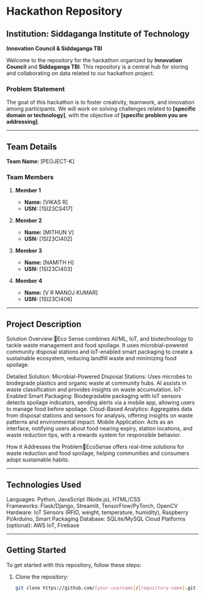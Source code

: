 # Hackathon Repository

## Institution: Siddaganga Institute of Technology  
**Innovation Council & Siddaganga TBI**

Welcome to the repository for the hackathon organized by **Innovation Council** and **Siddaganga TBI**. This repository is a central hub for storing and collaborating on data related to our hackathon project.

### Problem Statement

The goal of this hackathon is to foster creativity, teamwork, and innovation among participants. We will work on solving challenges related to **[specific domain or technology]**, with the objective of **[specific problem you are addressing]**.

---

## Team Details

**Team Name:** [PEOJECT-K]

### Team Members

1. **Member 1**  
   - **Name:** [VIKAS R]  
   - **USN:** [1SI23CS417]

2. **Member 2**  
   - **Name:** [MITHUN V]  
   - **USN:** [1SI23CI402]

3. **Member 3**  
   - **Name:** [NAMITH H]  
   - **USN:** [1SI23CI403]

4. **Member 4**  
   - **Name:** [V R MANOJ KUMAR]  
   - **USN:** [1SI23CI406]

---

## Project Description

Solution Overview:Eco Sense combines AI/ML, IoT, and biotechnology to tackle waste management and food spoilage. It uses microbial-powered community disposal stations and IoT-enabled smart packaging to create a sustainable ecosystem, reducing landfill waste and minimizing food spoilage.

Detailed Solution:
Microbial-Powered Disposal Stations: Uses microbes to biodegrade plastics and organic waste at community hubs. AI assists in waste classification and provides insights on waste accumulation.
IoT-Enabled Smart Packaging: Biodegradable packaging with IoT sensors detects spoilage indicators, sending alerts via a mobile app, allowing users to manage food before spoilage.
Cloud-Based Analytics: Aggregates data from disposal stations and sensors for analysis, offering insights on waste patterns and environmental impact.
Mobile Application: Acts as an interface, notifying users about food nearing expiry, station locations, and waste reduction tips, with a rewards system for responsible behavior.

How it Addresses the ProblemEcoSense offers real-time solutions for waste reduction and food spoilage, helping communities and consumers adopt sustainable habits.

---

## Technologies Used

Languages: Python, JavaScript (Node.js), HTML/CSS
Frameworks: Flask/Django, Streamlit, TensorFlow/PyTorch, OpenCV
Hardware: IoT Sensors (RFID, weight, temperature, humidity), Raspberry Pi/Arduino, Smart Packaging
Database: SQLite/MySQL
Cloud Platforms (optional): AWS IoT, Firebase


---

## Getting Started

To get started with this repository, follow these steps:

1. Clone the repository:

   ```bash
   git clone https://github.com/[your-username]/[repository-name].git
